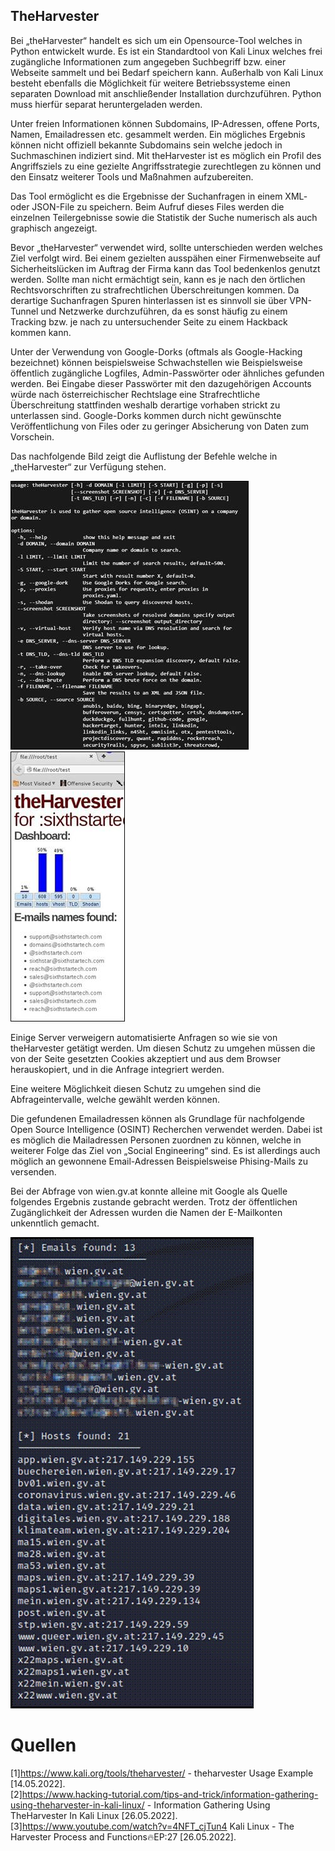 ## TheHarvester
Bei „theHarvester“ handelt es sich um ein Opensource-Tool welches in Python entwickelt wurde. Es ist ein Standardtool von Kali Linux welches frei zugängliche Informationen zum angegeben Suchbegriff bzw. einer Webseite sammelt und bei Bedarf speichern kann. 
Außerhalb von Kali Linux besteht ebenfalls die Möglichkeit für weitere Betriebssysteme einen separaten Download mit anschließender Installation durchzuführen. Python muss hierfür separat heruntergeladen werden.

Unter freien Informationen können Subdomains, IP-Adressen, offene Ports, Namen, Emailadressen etc. gesammelt werden. Ein mögliches Ergebnis können nicht offiziell bekannte Subdomains sein welche jedoch in Suchmaschinen indiziert sind. Mit theHarvester ist es möglich ein Profil des Angriffsziels zu eine gezielte Angriffsstrategie zurechtlegen zu können und den Einsatz weiterer Tools und Maßnahmen aufzubereiten. 

Das Tool ermöglicht es die Ergebnisse der Suchanfragen in einem XML- oder JSON-File zu speichern. Beim Aufruf dieses Files werden die einzelnen Teilergebnisse sowie die Statistik der Suche numerisch als auch graphisch angezeigt. 

Bevor „theHarvester“ verwendet wird, sollte unterschieden werden welches Ziel verfolgt wird. Bei einem gezielten ausspähen einer Firmenwebseite auf Sicherheitslücken im Auftrag der Firma kann das Tool bedenkenlos genutzt werden. Sollte man nicht ermächtigt sein, kann es je nach den örtlichen Rechtsvorschriften zu strafrechtlichen Überschreitungen kommen. 
Da derartige Suchanfragen Spuren hinterlassen ist es sinnvoll sie über VPN-Tunnel und Netzwerke durchzuführen, da es sonst häufig zu einem Tracking bzw. je nach zu untersuchender Seite zu einem Hackback kommen kann. 

Unter der Verwendung von Google-Dorks (oftmals als Google-Hacking bezeichnet) können beispielsweise Schwachstellen wie Beispielsweise öffentlich zugängliche Logfiles, Admin-Passwörter oder ähnliches gefunden werden. Bei Eingabe dieser Passwörter mit den dazugehörigen Accounts  würde nach österreichischer Rechtslage eine Strafrechtliche Überschreitung stattfinden weshalb derartige vorhaben strickt zu unterlassen sind. Google-Dorks kommen durch nicht gewünschte Veröffentlichung von Files oder zu geringer Absicherung von Daten zum Vorschein.

Das nachfolgende Bild zeigt die Auflistung der Befehle welche in „theHarvester“ zur Verfügung stehen.


![Befehlsliste](./images/image002.jpg)
![Statistik](./images/image004.jpg)


Einige Server verweigern automatisierte Anfragen so wie sie von theHarvester getätigt werden. Um diesen Schutz zu umgehen müssen die von der Seite gesetzten Cookies akzeptiert und aus dem Browser herauskopiert, und in die Anfrage integriert werden.

Eine weitere Möglichkeit diesen Schutz zu umgehen sind die Abfrageintervalle, welche gewählt werden können. 

Die gefundenen Emailadressen können als Grundlage für nachfolgende Open Source Intelligence (OSINT) Recherchen verwendet werden. Dabei ist es möglich die Mailadressen Personen zuordnen zu können, welche in weiterer Folge das Ziel von „Social Engineering“ sind. Es ist allerdings auch möglich an gewonnene Email-Adressen Beispielsweise Phising-Mails zu versenden. 
 
Bei der Abfrage von wien.gv.at konnte alleine mit Google als Quelle folgendes Ergebnis zustande gebracht werden. Trotz der öffentlichen Zugänglichkeit der Adressen wurden die Namen der E-Mailkonten unkenntlich gemacht.


![Ergebnis](./images/image006.jpg)

# Quellen 
[1]https://www.kali.org/tools/theharvester/ - theharvester Usage Example [14.05.2022]. <br />
[2]https://www.hacking-tutorial.com/tips-and-trick/information-gathering-using-theharvester-in-kali-linux/ - Information Gathering Using TheHarvester In Kali Linux [26.05.2022]. <br />
[3]https://www.youtube.com/watch?v=4NFT_cjTun4 Kali Linux - The Harvester Process and Functions🔥EP:27 [26.05.2022]. <br />


